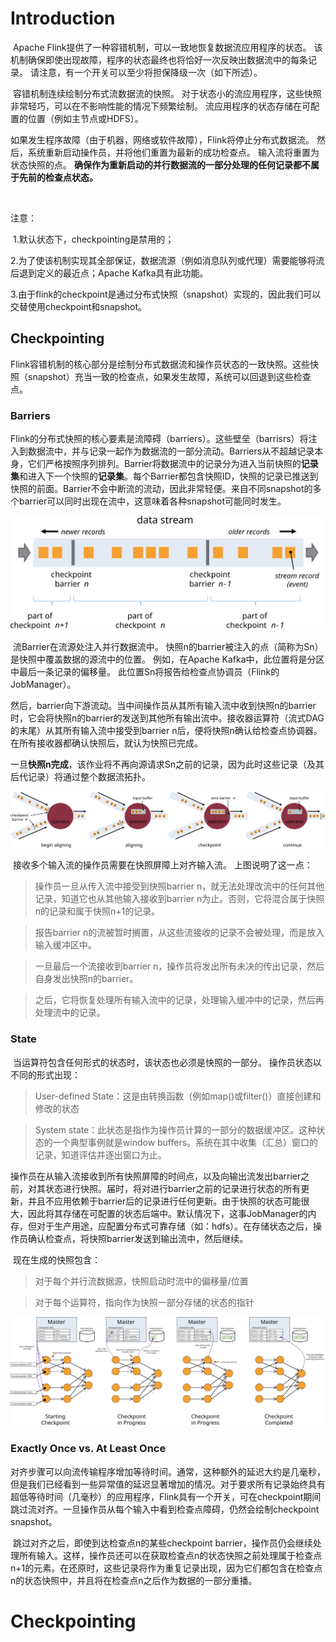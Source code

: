 # Introduction

​	Apache Flink提供了一种容错机制，可以一致地恢复数据流应用程序的状态。 该机制确保即使出现故障，程序的状态最终也将恰好一次反映出数据流中的每条记录。 请注意，有一个开关可以至少将担保降级一次（如下所述）。

​	容错机制连续绘制分布式流数据流的快照。 对于状态小的流应用程序，这些快照非常轻巧，可以在不影响性能的情况下频繁绘制。 流应用程序的状态存储在可配置的位置（例如主节点或HDFS）。

​	如果发生程序故障（由于机器，网络或软件故障），Flink将停止分布式数据流。 然后，系统重新启动操作员，并将他们重置为最新的成功检查点。 输入流将重置为状态快照的点。 **确保作为重新启动的并行数据流的一部分处理的任何记录都不属于先前的检查点状态。**

​	

注意：

​	1.默认状态下，checkpointing是禁用的；

​	2.为了使该机制实现其全部保证，数据流源（例如消息队列或代理）需要能够将流后退到定义的最近点；Apache Kafka具有此功能。

​	3.由于flink的checkpoint是通过分布式快照（snapshot）实现的，因此我们可以交替使用checkpoint和snapshot。



## Checkpointing

​	Flink容错机制的核心部分是绘制分布式数据流和操作员状态的一致快照。这些快照（snapshot）充当一致的检查点，如果发生故障，系统可以回退到这些检查点。



### Barriers

​	Flink的分布式快照的核心要素是流障碍（barriers）。这些壁垒（barrisrs）将注入到数据流中，并与记录一起作为数据流的一部分流动。Barriers从不超越记录本身，它们严格按照序列排列。Barrier将数据流中的记录分为进入当前快照的**记录集**和进入下一个快照的**记录集**。每个Barrier都包含快照ID，快照的记录已推送到快照的前面。Barrier不会中断流的流动，因此非常轻便。来自不同snapshot的多个barrier可以同时出现在流中，这意味着各种snapshot可能同时发生。

![Checkpoint barriers in data streams](../../picture/stream_barriers-20200119155431605.svg)



​	流Barrier在流源处注入并行数据流中。 快照n的barrier被注入的点（简称为Sn）是快照中覆盖数据的源流中的位置。 例如，在Apache Kafka中，此位置将是分区中最后一条记录的偏移量。 此位置Sn将报告给检查点协调员（Flink的JobManager）。

​	然后，barrier向下游流动。当中间操作员从其所有输入流中收到快照n的barrier时，它会将快照n的barrier的发送到其他所有输出流中。接收器运算符（流式DAG的末尾）从其所有输入流中接受到barrier n后，便将快照n确认给检查点协调器。在所有接收器都确认快照后，就认为快照已完成。

​	一旦**快照n完成**，该作业将不再向源请求Sn之前的记录，因为此时这些记录（及其后代记录）将通过整个数据流拓扑。





![Aligning data streams at operators with multiple inputs](../../picture/stream_aligning.svg)

​	接收多个输入流的操作员需要在快照屏障上对齐输入流。 上图说明了这一点：

> 操作员一旦从传入流中接受到快照barrier n，就无法处理改流中的任何其他记录，知道它也从其他输入接收到barrier n为止。否则，它将混合属于快照n的记录和属于快照n+1的记录。

> 报告barrier n的流被暂时搁置，从这些流接收的记录不会被处理，而是放入输入缓冲区中。

> 一旦最后一个流接收到barrier n，操作员将发出所有未决的传出记录，然后自身发出快照n的barrier。

> 之后，它将恢复处理所有输入流中的记录，处理输入缓冲中的记录，然后再处理流中的记录。



### State

​	当运算符包含任何形式的状态时，该状态也必须是快照的一部分。 操作员状态以不同的形式出现：

> User-defined State：这是由转换函数（例如map()或filter()）直接创建和修改的状态

> System state：此状态是指作为操作员计算的一部分的数据缓冲区。这种状态的一个典型事例就是window buffers。系统在其中收集（汇总）窗口的记录，知道评估并逐出窗口为止。

​	操作员在从输入流接收到所有快照屏障的时间点，以及向输出流发出barrier之前，对其状态进行快照。届时，将对进行barrier之前的记录进行状态的所有更新，并且不应用依赖于barrier后的记录进行任何更新。由于快照的状态可能很大，因此将其存储在可配置的状态后端中。默认情况下，这事JobManager的内存，但对于生产用途，应配置分布式可靠存储（如：hdfs）。在存储状态之后，操作员确认检查点，将快照barrier发送到输出流中，然后继续。

​	现在生成的快照包含：

> 对于每个并行流数据源，快照启动时流中的偏移量/位置

> 对于每个运算符，指向作为快照一部分存储的状态的指针

![Illustration of the Checkpointing Mechanism](../../picture/checkpointing.svg)





### Exactly Once vs. At Least Once

​	对齐步骤可以向流传输程序增加等待时间。通常，这种额外的延迟大约是几毫秒，但是我们已经看到一些异常值的延迟显著增加的情况。对于要求所有记录始终具有超低等待时间（几毫秒）的应用程序，Flink具有一个开关，可在checkpoint期间跳过流对齐。一旦操作员从每个输入中看到检查点障碍，仍然会绘制checkpoint snapshot。

​	跳过对齐之后，即使到达检查点n的某些checkpoint barrier，操作员仍会继续处理所有输入。这样，操作员还可以在获取检查点n的状态快照之前处理属于检查点n+1的元素。在还原时，这些记录将作为重复记录出现，因为它们都包含在检查点n的状态快照中，并且将在检查点n之后作为数据的一部分重播。





# Checkpointing